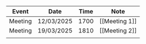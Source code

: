 
| Event   | Date       | Time | Note          |
| ------- | ---------- | ---- | ------------- |
| Meeting | 12/03/2025 | 1700 | [[Meeting 1]] |
| Meeting | 19/03/2025 | 1810 | [[Meeting 2]] |
|         |            |      |               |
